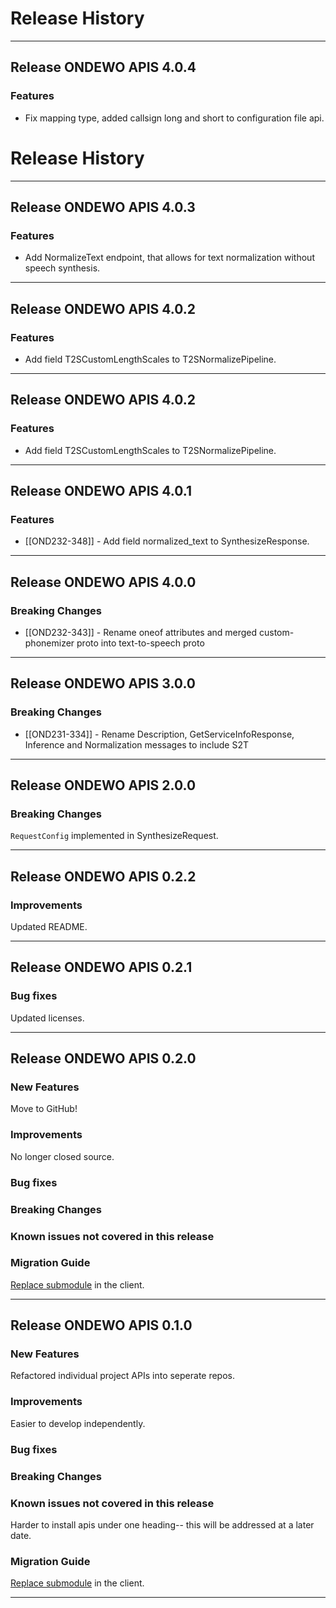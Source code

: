 # Release History
*****************
## Release ONDEWO APIS 4.0.4
### Features
* Fix mapping type, added callsign long and short to configuration file api.


# Release History
*****************
## Release ONDEWO APIS 4.0.3

### Features
* Add NormalizeText endpoint, that allows for text normalization without speech synthesis.

*****************
## Release ONDEWO APIS 4.0.2

### Features
* Add field T2SCustomLengthScales to T2SNormalizePipeline.

*****************
## Release ONDEWO APIS 4.0.2

### Features
* Add field T2SCustomLengthScales to T2SNormalizePipeline.

*****************
## Release ONDEWO APIS 4.0.1

### Features
* [[OND232-348]] -
Add field normalized_text to SynthesizeResponse.

*****************

## Release ONDEWO APIS 4.0.0

### Breaking Changes
* [[OND232-343]] -
Rename oneof attributes and merged custom-phonemizer proto into text-to-speech proto

*****************
## Release ONDEWO APIS 3.0.0

### Breaking Changes
* [[OND231-334]] -
Rename Description, GetServiceInfoResponse, Inference and Normalization messages to include S2T

*****************

## Release ONDEWO APIS 2.0.0

### Breaking Changes
`RequestConfig` implemented in SynthesizeRequest.

*****************

## Release ONDEWO APIS 0.2.2

### Improvements
Updated README.

*****************
## Release ONDEWO APIS 0.2.1

### Bug fixes
Updated licenses.

*****************
## Release ONDEWO APIS 0.2.0

### New Features

Move to GitHub!

### Improvements

No longer closed source.

### Bug fixes

### Breaking Changes

### Known issues not covered in this release

### Migration Guide

[Replace submodule](https://stackoverflow.com/a/1260982/7756727) in the client.

*****************

## Release ONDEWO APIS 0.1.0

### New Features

Refactored individual project APIs into seperate repos.

### Improvements

Easier to develop independently.

### Bug fixes

### Breaking Changes

### Known issues not covered in this release

Harder to install apis under one heading-- this will be addressed at a later date.

### Migration Guide

[Replace submodule](https://stackoverflow.com/a/1260982/7756727) in the client.

*****************
